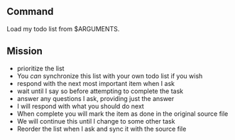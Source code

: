 ## Command

Load my todo list from $ARGUMENTS.

## Mission

- prioritize the list
- You _can_ synchronize this list with your own todo list if you wish
- respond with the next most important item when I ask
- wait until I say so before attempting to complete the task
- answer any questions I ask, providing just the answer
- I will respond with what you should do next
- When complete you will mark the item as done in the original source file
- We will continue this until I change to some other task
- Reorder the list when I ask and sync it with the source file
